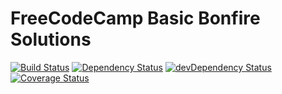 # FreeCodeCamp Basic Bonfire Solutions
[![Build Status](https://travis-ci.org/abhisekp/FCC-Challenges.svg)](https://travis-ci.org/abhisekp/FCC-Challenges)
[![Dependency Status](https://david-dm.org/abhisekp/FCC-Challenges.svg)](https://david-dm.org/abhisekp/FCC-Challenges)
[![devDependency Status](https://david-dm.org/abhisekp/FCC-Challenges/dev-status.svg)](https://david-dm.org/abhisekp/FCC-Challenges#info=devDependencies)
[![Coverage Status](https://coveralls.io/repos/abhisekp/FCC-Challenges/badge.svg?branch=master&service=github)](https://coveralls.io/github/abhisekp/FCC-Challenges?branch=master)

